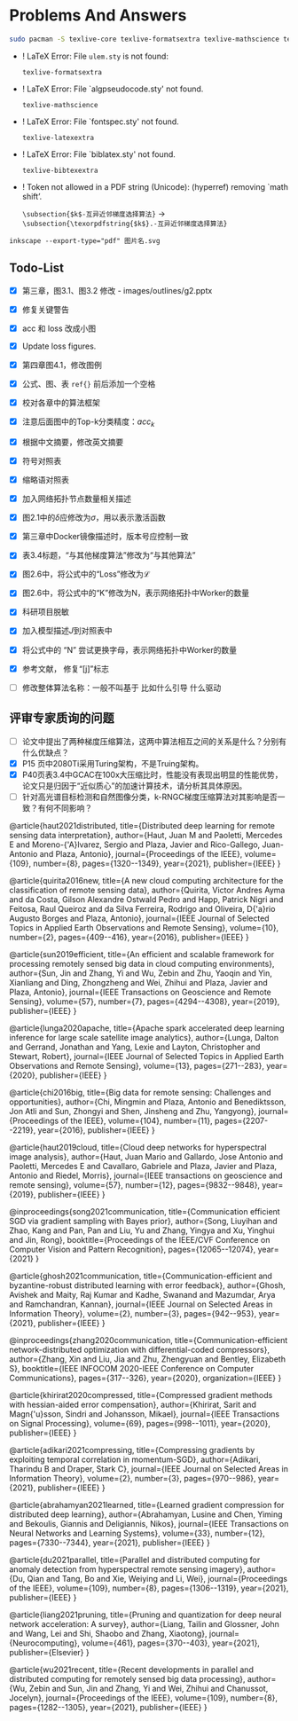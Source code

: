 # Problems And Answers

```bash
sudo pacman -S texlive-core texlive-formatsextra texlive-mathscience texlive-langchinese texlive-latexextra texlive-bibtexextra biber
```

- ! LaTeX Error: File `ulem.sty` is not found:

    `texlive-formatsextra`

- ! LaTeX Error: File `algpseudocode.sty' not found.

    `texlive-mathscience`

- ! LaTeX Error: File `fontspec.sty' not found.

    `texlive-latexextra`

- ! LaTeX Error: File `biblatex.sty' not found.

    `texlive-bibtexextra`

- ! Token not allowed in a PDF string (Unicode): (hyperref) removing `math shift’.

  `\subsection{$k$-互异近邻梯度选择算法}`
    ->
  `\subsection{\texorpdfstring{$k$}.-互异近邻梯度选择算法}`

`inkscape --export-type="pdf" 图片名.svg`

## Todo-List

- [x]  第三章，图3.1、图3.2 修改 - images/outlines/g2.pptx

- [x] 修复关键警告

- [x] acc 和 loss 改成小图

- [x] Update loss figures.

- [x] 第四章图4.1，修改图例

- [x] 公式、图、表 `ref{}` 前后添加一个空格

- [x] 校对各章中的算法框架

- [x] 注意后面图中的Top-k分类精度：$acc_{k}$

- [x] 根据中文摘要，修改英文摘要

- [x] 符号对照表

- [x] 缩略语对照表

- [x] 加入网络拓扑节点数量相关描述

- [x] 图2.1中的$\delta$应修改为$\sigma$，用以表示激活函数

- [x] 第三章中Docker镜像描述时，版本号应控制一致

- [x] 表3.4标题，“与其他梯度算法”修改为“与其他算法”

- [x] 图2.6中，将公式中的“Loss”修改为$\mathcal{L}$

- [x] 图2.6中，将公式中的“K”修改为N，表示网络拓扑中Worker的数量

- [x] 科研项目脱敏

- [x] 加入模型描述$J$到对照表中

- [x] 将公式中的 “N” 尝试更换字母，表示网络拓扑中Worker的数量

- [x] 参考文献， 修复“[j]”标志

- [ ] 修改整体算法名称：一般不叫基于  比如什么引导 什么驱动

## 评审专家质询的问题

- [ ] 论文中提出了两种梯度压缩算法，这两中算法相互之间的关系是什么？分别有什么优缺点？
- [x] P15 页中2080Ti采用Turing架构，不是Truing架构。
- [x] P40页表3.4中GCAC在100x大压缩比时，性能没有表现出明显的性能优势，论文只是归因于“近似质心”的加速计算技术，请分析其具体原因。
- [ ] 针对高光谱目标检测和自然图像分类，k-RNGC梯度压缩算法对其影响是否一致？有何不同影响？

@article{haut2021distributed,
  title={Distributed deep learning for remote sensing data interpretation},
  author={Haut, Juan M and Paoletti, Mercedes E and Moreno-{\'A}lvarez, Sergio and Plaza, Javier and Rico-Gallego, Juan-Antonio and Plaza, Antonio},
  journal={Proceedings of the IEEE},
  volume={109},
  number={8},
  pages={1320--1349},
  year={2021},
  publisher={IEEE}
}

@article{quirita2016new,
  title={A new cloud computing architecture for the classification of remote sensing data},
  author={Quirita, Victor Andres Ayma and da Costa, Gilson Alexandre Ostwald Pedro and Happ, Patrick Nigri and Feitosa, Raul Queiroz and da Silva Ferreira, Rodrigo and Oliveira, D{\'a}rio Augusto Borges and Plaza, Antonio},
  journal={IEEE Journal of Selected Topics in Applied Earth Observations and Remote Sensing},
  volume={10},
  number={2},
  pages={409--416},
  year={2016},
  publisher={IEEE}
}

@article{sun2019efficient,
  title={An efficient and scalable framework for processing remotely sensed big data in cloud computing environments},
  author={Sun, Jin and Zhang, Yi and Wu, Zebin and Zhu, Yaoqin and Yin, Xianliang and Ding, Zhongzheng and Wei, Zhihui and Plaza, Javier and Plaza, Antonio},
  journal={IEEE Transactions on Geoscience and Remote Sensing},
  volume={57},
  number={7},
  pages={4294--4308},
  year={2019},
  publisher={IEEE}
}

@article{lunga2020apache,
  title={Apache spark accelerated deep learning inference for large scale satellite image analytics},
  author={Lunga, Dalton and Gerrand, Jonathan and Yang, Lexie and Layton, Christopher and Stewart, Robert},
  journal={IEEE Journal of Selected Topics in Applied Earth Observations and Remote Sensing},
  volume={13},
  pages={271--283},
  year={2020},
  publisher={IEEE}
}

<!-- TAG 已添加 -->
@article{chi2016big,
  title={Big data for remote sensing: Challenges and opportunities},
  author={Chi, Mingmin and Plaza, Antonio and Benediktsson, Jon Atli and Sun, Zhongyi and Shen, Jinsheng and Zhu, Yangyong},
  journal={Proceedings of the IEEE},
  volume={104},
  number={11},
  pages={2207--2219},
  year={2016},
  publisher={IEEE}
}

@article{haut2019cloud,
  title={Cloud deep networks for hyperspectral image analysis},
  author={Haut, Juan Mario and Gallardo, Jose Antonio and Paoletti, Mercedes E and Cavallaro, Gabriele and Plaza, Javier and Plaza, Antonio and Riedel, Morris},
  journal={IEEE transactions on geoscience and remote sensing},
  volume={57},
  number={12},
  pages={9832--9848},
  year={2019},
  publisher={IEEE}
}

<!-- TAG 已添加 -->
@inproceedings{song2021communication,
  title={Communication efficient SGD via gradient sampling with Bayes prior},
  author={Song, Liuyihan and Zhao, Kang and Pan, Pan and Liu, Yu and Zhang, Yingya and Xu, Yinghui and Jin, Rong},
  booktitle={Proceedings of the IEEE/CVF Conference on Computer Vision and Pattern Recognition},
  pages={12065--12074},
  year={2021}
}

<!-- TAG 已添加 -->
@article{ghosh2021communication,
  title={Communication-efficient and byzantine-robust distributed learning with error feedback},
  author={Ghosh, Avishek and Maity, Raj Kumar and Kadhe, Swanand and Mazumdar, Arya and Ramchandran, Kannan},
  journal={IEEE Journal on Selected Areas in Information Theory},
  volume={2},
  number={3},
  pages={942--953},
  year={2021},
  publisher={IEEE}
}

<!-- TAG 已添加 -->
@inproceedings{zhang2020communication,
  title={Communication-efficient network-distributed optimization with differential-coded compressors},
  author={Zhang, Xin and Liu, Jia and Zhu, Zhengyuan and Bentley, Elizabeth S},
  booktitle={IEEE INFOCOM 2020-IEEE Conference on Computer Communications},
  pages={317--326},
  year={2020},
  organization={IEEE}
}

<!-- TAG 已添加 -->
@article{khirirat2020compressed,
  title={Compressed gradient methods with hessian-aided error compensation},
  author={Khirirat, Sarit and Magn{\'u}sson, Sindri and Johansson, Mikael},
  journal={IEEE Transactions on Signal Processing},
  volume={69},
  pages={998--1011},
  year={2020},
  publisher={IEEE}
}

@article{adikari2021compressing,
  title={Compressing gradients by exploiting temporal correlation in momentum-SGD},
  author={Adikari, Tharindu B and Draper, Stark C},
  journal={IEEE Journal on Selected Areas in Information Theory},
  volume={2},
  number={3},
  pages={970--986},
  year={2021},
  publisher={IEEE}
}

@article{abrahamyan2021learned,
  title={Learned gradient compression for distributed deep learning},
  author={Abrahamyan, Lusine and Chen, Yiming and Bekoulis, Giannis and Deligiannis, Nikos},
  journal={IEEE Transactions on Neural Networks and Learning Systems},
  volume={33},
  number={12},
  pages={7330--7344},
  year={2021},
  publisher={IEEE}
}

@article{du2021parallel,
  title={Parallel and distributed computing for anomaly detection from hyperspectral remote sensing imagery},
  author={Du, Qian and Tang, Bo and Xie, Weiying and Li, Wei},
  journal={Proceedings of the IEEE},
  volume={109},
  number={8},
  pages={1306--1319},
  year={2021},
  publisher={IEEE}
}

@article{liang2021pruning,
  title={Pruning and quantization for deep neural network acceleration: A survey},
  author={Liang, Tailin and Glossner, John and Wang, Lei and Shi, Shaobo and Zhang, Xiaotong},
  journal={Neurocomputing},
  volume={461},
  pages={370--403},
  year={2021},
  publisher={Elsevier}
}

@article{wu2021recent,
  title={Recent developments in parallel and distributed computing for remotely sensed big data processing},
  author={Wu, Zebin and Sun, Jin and Zhang, Yi and Wei, Zhihui and Chanussot, Jocelyn},
  journal={Proceedings of the IEEE},
  volume={109},
  number={8},
  pages={1282--1305},
  year={2021},
  publisher={IEEE}
}
